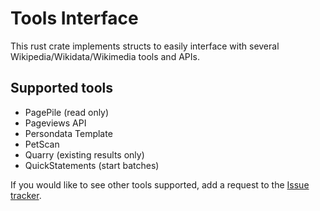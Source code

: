 # Tools Interface

This rust crate implements structs to easily interface with several Wikipedia/Wikidata/Wikimedia tools and APIs.

## Supported tools

- PagePile (read only)
- Pageviews API
- Persondata Template
- PetScan
- Quarry (existing results only)
- QuickStatements (start batches)

If you would like to see other tools supported, add a request to the [Issue tracker](https://github.com/magnusmanske/tools_interface/issues).

